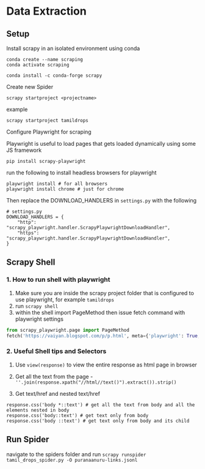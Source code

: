 # Data Extraction

## Setup

Install scrapy in an isolated environment using conda

```shell
conda create --name scraping
conda activate scraping

conda install -c conda-forge scrapy
```

Create new Spider

```shell
scrapy startproject <projectname>
```

example

```shell
scrapy startproject tamildrops
```

Configure Playwright for scraping

Playwright is useful to load pages that gets loaded dynamically using some JS framework

```shell
pip install scrapy-playwright
```

run the following to install headless browsers for playwright

```shell
playwright install # for all browsers
playwright install chrome # just for chrome
```

Then replace the DOWNLOAD_HANDLERS in `settings.py` with the following

```
# settings.py
DOWNLOAD_HANDLERS = {
    "http": "scrapy_playwright.handler.ScrapyPlaywrightDownloadHandler",
    "https": "scrapy_playwright.handler.ScrapyPlaywrightDownloadHandler",
}
```

## Scrapy Shell

### 1. How to run shell with playwright

1. Make sure you are inside the scrapy project folder that is configured to use playwright, for example `tamildrops`
2. run `scrapy shell`
3. within the shell import PageMethod then issue fetch command with playwright settings 

```python
from scrapy_playwright.page import PageMethod
fetch('https://vaiyan.blogspot.com/p/p.html', meta={'playwright': True, 'playwright_page_methods':[PageMethod('wait_for_timeout', 5000)]})
```
### 2. Useful Shell tips and Selectors

1. Use `view(response)` to view the entire response as html page in browser

2. Get all the text from the page - `''.join(response.xpath("//html//text()").extract()).strip()`

3. Get text/href and nested text/href

```
response.css('body *::text') # get all the text from body and all the elements nested in body
response.css('body::text') # get text only from body
response.css('body ::text') # get text only from body and its child

```

## Run Spider

navigate to the spiders folder and run 
`scrapy runspider tamil_drops_spider.py -O puranaanuru-links.jsonl`

